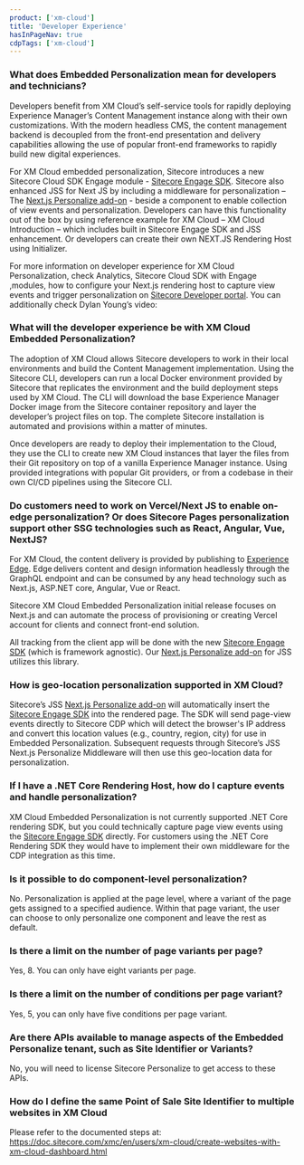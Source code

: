 ```yaml
---
product: ['xm-cloud']
title: 'Developer Experience'
hasInPageNav: true
cdpTags: ['xm-cloud']
---
```


### What does Embedded Personalization mean for developers and technicians?

Developers benefit from XM Cloud’s self-service tools for rapidly deploying Experience Manager’s Content Management instance along with their own customizations. With the modern headless CMS, the content management backend is decoupled from the front-end presentation and delivery capabilities allowing the use of popular front-end frameworks to rapidly build new digital experiences.

For XM Cloud embedded personalization, Sitecore introduces a new Sitecore Cloud SDK Engage module - [Sitecore Engage SDK](https://www.npmjs.com/package/@sitecore/engage). Sitecore also enhanced JSS for Next JS by including a middleware for personalization – The [Next.js Personalize add-on](https://doc.sitecore.com/xmc/en/developers/xm-cloud/the-next-js-personalize-add-on.html) - beside a component to enable collection of view events and personalization. Developers can have this functionality out of the box by using reference example for XM Cloud – XM Cloud Introduction – which includes built in Sitecore Engage SDK and JSS enhancement. Or developers can create their own NEXT.JS Rendering Host using Initializer.

For more information on developer experience for XM Cloud Personalization, check Analytics, Sitecore Cloud SDK with Engage ,modules, how to configure your Next.js rendering host to capture view events and trigger personalization on [Sitecore Developer portal](https://developers.sitecore.com/learn/getting-started/xm-cloud-introduction). You can additionally check Dylan Young’s video:

<YouTube youTubeId="PL1jJVFm_lGnzqYagW1UahIBeqTIYSBQMc" isPlayList={true} playlistCoverId="LdxNRo22Vf8" />

### What will the developer experience be with XM Cloud Embedded Personalization?

The adoption of XM Cloud allows Sitecore developers to work in their local environments and build the Content Management implementation. Using the Sitecore CLI, developers can run a local Docker environment provided by Sitecore that replicates the environment and the build deployment steps used by XM Cloud. The CLI will download the base Experience Manager Docker image from the Sitecore container repository and layer the developer’s project files on top. The complete Sitecore installation is automated and provisions within a matter of minutes.

Once developers are ready to deploy their implementation to the Cloud, they use the CLI to create new XM Cloud instances that layer the files from their Git repository on top of a vanilla Experience Manager instance. Using provided integrations with popular Git providers, or from a codebase in their own CI/CD pipelines using the Sitecore CLI.

### Do customers need to work on Vercel/Next JS to enable on-edge personalization? Or does Sitecore Pages personalization support other SSG technologies such as React, Angular, Vue, NextJS?

For XM Cloud, the content delivery is provided by publishing to [Experience Edge](https://doc.sitecore.com/xp/en/developers/hd/latest/sitecore-headless-development/sitecore-experience-edge-for-xm.html). Edge delivers content and design information headlessly through the GraphQL endpoint and can be consumed by any head technology such as Next.js, ASP.NET core, Angular, Vue or React.

Sitecore XM Cloud Embedded Personalization initial release focuses on Next.js and can automate the process of provisioning or creating Vercel account for clients and connect front-end solution.

All tracking from the client app will be done with the new [Sitecore Engage SDK](https://www.npmjs.com/package/@sitecore/engage) (which is framework agnostic). Our [Next.js Personalize add-on](https://doc.sitecore.com/xmc/en/developers/xm-cloud/the-next-js-personalize-add-on.html) for JSS utilizes this library.

### How is geo-location personalization supported in XM Cloud?

Sitecore’s JSS [Next.js Personalize add-on](https://doc.sitecore.com/xmc/en/developers/xm-cloud/the-next-js-personalize-add-on.html) will automatically insert the [Sitecore Engage SDK](https://www.npmjs.com/package/@sitecore/engage) into the rendered page. The SDK will send page-view events directly to Sitecore CDP which will detect the browser's IP address and convert this location values (e.g., country, region, city) for use in Embedded Personalization. Subsequent requests through Sitecore’s JSS Next.js Personalize Middleware will then use this geo-location data for personalization.

### If I have a .NET Core Rendering Host, how do I capture events and handle personalization?

XM Cloud Embedded Personalization is not currently supported .NET Core rendering SDK, but you could technically capture page view events using the [Sitecore Engage SDK](https://www.npmjs.com/package/@sitecore/engage) directly. For customers using the .NET Core Rendering SDK they would have to implement their own middleware for the CDP integration as this time.

### Is it possible to do component-level personalization?

No. Personalization is applied at the page level, where a variant of the page gets assigned to a specified audience. Within that page variant, the user can choose to only personalize one component and leave the rest as default.

### Is there a limit on the number of page variants per page?

Yes, 8. You can only have eight variants per page.

### Is there a limit on the number of conditions per page variant?

Yes, 5, you can only have five conditions per page variant.

### Are there APIs available to manage aspects of the Embedded Personalize tenant, such as Site Identifier or Variants?

No, you will need to license Sitecore Personalize to get access to these APIs.

### How do I define the same Point of Sale Site Identifier to multiple websites in XM Cloud

Please refer to the documented steps at: https://doc.sitecore.com/xmc/en/users/xm-cloud/create-websites-with-xm-cloud-dashboard.html
